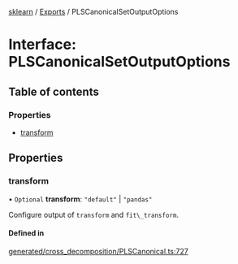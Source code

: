 [sklearn](../readme.md) / [Exports](../modules.md) / PLSCanonicalSetOutputOptions

# Interface: PLSCanonicalSetOutputOptions

## Table of contents

### Properties

- [transform](PLSCanonicalSetOutputOptions.md#transform)

## Properties

### transform

• `Optional` **transform**: ``"default"`` \| ``"pandas"``

Configure output of `transform` and `fit\_transform`.

#### Defined in

[generated/cross_decomposition/PLSCanonical.ts:727](https://github.com/transitive-bullshit/scikit-learn-ts/blob/367336a/packages/sklearn/src/generated/cross_decomposition/PLSCanonical.ts#L727)
